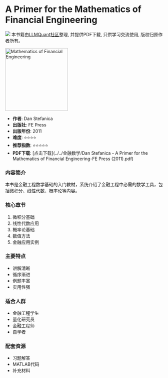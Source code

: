 # A Primer for the Mathematics of Financial Engineering

![](https://fastly.jsdelivr.net/gh/bucketio/img3@main/2024/09/04/1725464231869-e0b2f727-2a0f-4270-bf6c-31ddc350426a.gif)
本书籍由[LLMQuant社区](https://llmquant.com/)整理, 并提供PDF下载, 只供学习交流使用, 版权归原作者所有。

<img src="cover.jpg" alt="Mathematics of Financial Engineering" width="200"/>

- **作者**: Dan Stefanica
- **出版社**: FE Press
- **出版年份**: 2011
- **难度**: ⭐⭐⭐⭐
- **推荐指数**: ⭐⭐⭐⭐⭐
- **PDF下载**: [点击下载](../../金融数学/Dan Stefanica - A Primer for the Mathematics of Financial Engineering-FE Press (2011).pdf)

### 内容简介
本书是金融工程数学基础的入门教材，系统介绍了金融工程中必需的数学工具，包括微积分、线性代数、概率论等内容。

### 核心章节
1. 微积分基础
2. 线性代数应用
3. 概率论基础
4. 数值方法
5. 金融应用实例

### 主要特点
- 讲解清晰
- 循序渐进
- 例题丰富
- 实用性强

### 适合人群
- 金融工程学生
- 量化研究员
- 金融工程师
- 自学者

### 配套资源
- 习题解答
- MATLAB代码
- 补充材料 